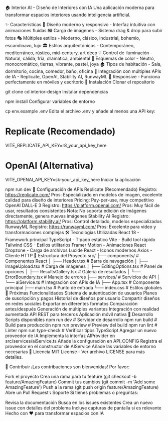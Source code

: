 🏠 Interior AI - Diseño de Interiores con IA
Una aplicación moderna para transformar espacios interiores usando inteligencia artificial.

✨ Características
🎨 Diseño moderno y responsivo - Interfaz intuitiva con animaciones fluidas
🖼️ Carga de imágenes - Sistema drag & drop para subir fotos
🎭 Múltiples estilos - Moderno, clásico, industrial, bohemio, escandinavo, lujo
🏛️ Estilos arquitectónicos - Contemporáneo, mediterráneo, rústico, mid-century, art déco
💡 Control de iluminación - Natural, cálida, fría, dramática, ambiental
🎨 Esquemas de color - Neutro, monocromático, tierras, vibrante, pastel, joya
🏠 Tipos de habitación - Sala, dormitorio, cocina, comedor, baño, oficina
🤖 Integración con múltiples APIs de IA - Replicate, OpenAI, Stability AI, RunwayML
📱 Responsive - Funciona perfectamente en móviles y escritorio
🚀 Instalación
Clonar el repositorio

git clone <repository-url>
cd interior-design
Instalar dependencias

npm install
Configurar variables de entorno

cp env.example .env
Edita el archivo .env y añade al menos una API key:

# Replicate (Recomendado)
VITE_REPLICATE_API_KEY=r8_your_api_key_here

# OpenAI (Alternativa)
VITE_OPENAI_API_KEY=sk-your_api_key_here
Iniciar la aplicación

npm run dev
🔑 Configuración de APIs
Replicate (Recomendado)
Registro: https://replicate.com/
Pros: Especializado en modelos de imagen, excelente calidad para diseño de interiores
Pricing: Pay-per-use, muy competitivo
OpenAI DALL-E 3
Registro: https://platform.openai.com/
Pros: Muy fácil de usar, resultados consistentes
Nota: No soporta edición de imágenes directamente, genera nuevas imágenes
Stability AI
Registro: https://platform.stability.ai/
Pros: Control detallado, modelos especializados
RunwayML
Registro: https://runwayml.com/
Pros: Excelente para video y transformaciones complejas
🛠️ Tecnologías Utilizadas
React 18 - Framework principal
TypeScript - Tipado estático
Vite - Build tool rápido
Tailwind CSS - Estilos utilitarios
Framer Motion - Animaciones
React Dropzone - Carga de archivos
Lucide React - Iconos modernos
Axios - Cliente HTTP
📁 Estructura del Proyecto
src/
├── components/          # Componentes React
│   ├── Header.tsx      # Barra de navegación
│   ├── ImageUpload.tsx # Carga de imágenes
│   ├── EditingOptions.tsx # Panel de opciones
│   ├── ResultsGallery.tsx # Galería de resultados
│   └── ErrorBoundary.tsx  # Manejo de errores
├── services/           # Servicios de API
│   └── aiService.ts   # Integración con APIs de IA
├── App.tsx            # Componente principal
├── main.tsx          # Punto de entrada
└── index.css         # Estilos globales
🎯 Próximas Funcionalidades
 Sistema de autenticación de usuarios
 Planes de suscripción y pagos
 Historial de diseños por usuario
 Compartir diseños en redes sociales
 Exportar en diferentes formatos
 Comparación antes/después
 Generación de múltiples variantes
 Integración con realidad aumentada
 API REST para terceros
 Aplicación móvil nativa
🔧 Desarrollo
Scripts disponibles
npm run dev          # Servidor de desarrollo
npm run build        # Build para producción
npm run preview      # Preview del build
npm run lint         # Linter
npm run type-check   # Verificar tipos TypeScript
Agregar un nuevo proveedor de IA
Implementa la interfaz AIProvider en src/services/aiService.ts
Añade la configuración en API_CONFIG
Registra el proveedor en el constructor de AIService
Añade las variables de entorno necesarias
📄 Licencia
MIT License - Ver archivo LICENSE para más detalles.

🤝 Contribuir
¡Las contribuciones son bienvenidas! Por favor:

Fork el proyecto
Crea una rama para tu feature (git checkout -b feature/AmazingFeature)
Commit tus cambios (git commit -m 'Add some AmazingFeature')
Push a la rama (git push origin feature/AmazingFeature)
Abre un Pull Request
📞 Soporte
Si tienes problemas o preguntas:

Revisa la documentación
Busca en los issues existentes
Crea un nuevo issue con detalles del problema
Incluye capturas de pantalla si es relevante
Hecho con ❤️ para transformar espacios con IA
